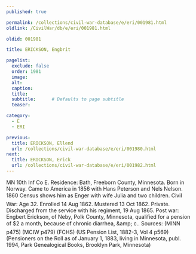 ```yaml
---
published: true

permalink: /collections/civil-war-database/e/eri/001981.html
oldlink: /CivilWar/db/e/eri/001981.html

oldid: 001981

title: ERICKSON, Engbrit

pagelist:
  exclude: false
  order: 1981
  image: 
  alt:
  caption:
  title:
  subtitle:      # Defaults to page subtitle
  teaser:

category: 
  - E 
  - ERI

previous:
  title: ERICKSON, Ellend
  url: /collections/civil-war-database/e/eri/001980.html  
next:
  title: ERICKSON, Erick
  url: /collections/civil-war-database/e/eri/001982.html   
---
```

MN 10th Inf Co E. Residence: Bath, Freeborn County, Minnesota. Born in Norway. Came to America in 1856 with Hans Peterson and Nels Nelson. 1860 Census shows him as &#147;Enger&#148; with wife Julia and two children. Civil War: Age 32. Enrolled 14 Aug 1862. Mustered 13 Oct 1862. Private. Discharged from the service with his regiment, 19 Aug 1865. Post war: Engbert Erickson, of Neby, Polk County, Minnesota, qualified for a pension of $2 a month, because of &#147;chronic diarrhea, &amp;amp; c.&#148;. Sources: (MINN p475) (MCIW p479) (FCHS) (US Pension List, 1882-3, Vol 4 p569) (Pensioners on the Roll as of January 1, 1883, living in Minnesota, publ. 1994, Park Genealogical Books, Brooklyn Park, Minnesota)